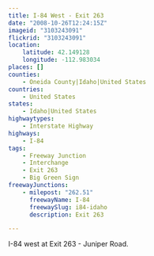 ```yaml
---
title: I-84 West - Exit 263
date: "2008-10-26T12:24:15Z"
imageid: "3103243091"
flickrid: "3103243091"
location:
    latitude: 42.149128
    longitude: -112.983034
places: []
counties:
    - Oneida County|Idaho|United States
countries:
    - United States
states:
    - Idaho|United States
highwaytypes:
    - Interstate Highway
highways:
    - I-84
tags:
    - Freeway Junction
    - Interchange
    - Exit 263
    - Big Green Sign
freewayJunctions:
    - milepost: "262.51"
      freewayName: I-84
      freewaySlug: i84-idaho
      description: Exit 263

---
```

I-84 west at Exit 263 - Juniper Road.